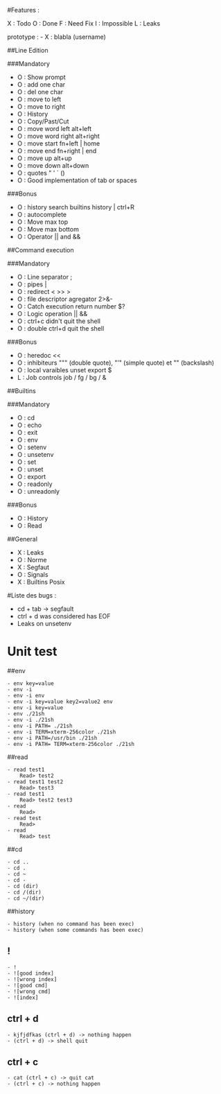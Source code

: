 #Features :

X : Todo
O : Done
F : Need Fix
I : Impossible
L : Leaks

prototype : - X : blabla (username)

##Line Edition

###Mandatory

- O : Show prompt
- O : add one char
- O : del one char
- O : move to left
- O : move to right
- O : History
- O : Copy/Past/Cut
- O : move word left alt+left
- O : move word right alt+right
- O : move start fn+left | home
- O : move end fn+right | end
- O : move up alt+up
- O : move down alt+down
- O : quotes " ' ` ()
- O : Good implementation of tab or spaces

###Bonus

- O : history search builtins history | ctrl+R
- O : autocomplete
- O : Move max top
- O : Move max bottom
- O : Operator || and &&

##Command execution

###Mandatory

- O : Line separator ;
- O : pipes |
- O : redirect  < >> >
- O : file descriptor agregator 2>&-
- O : Catch execution return number $?
- O : Logic operation || &&
- O : ctrl+c didn't quit the shell
- O : double ctrl+d quit the shell

###Bonus

- O : heredoc <<
- O : inhibiteurs """ (double quote), "’" (simple quote) et "\" (backslash)
- O : local varaibles unset export $
- L : Job controls job / fg / bg / &

##Builtins

###Mandatory

- O : cd
- O : echo
- O : exit
- O : env
- O : setenv
- O : unsetenv
- O : set
- O : unset
- O : export
- O : readonly
- O : unreadonly

###Bonus

- O : History
- O : Read

##General

- X : Leaks
- O : Norme
- X : Segfaut
- O : Signals
- X : Builtins Posix

#Liste des bugs :

- cd + tab -> segfault
- ctrl + d was considered has EOF
- Leaks on unsetenv


# Unit test

##env

```
- env key=value
- env -i
- env -i env
- env -i key=value key2=value2 env
- env -i key=value
- env ./21sh
- env -i ./21sh
- env -i PATH= ./21sh
- env -i TERM=xterm-256color ./21sh
- env -i PATH=/usr/bin ./21sh
- env -i PATH= TERM=xterm-256color ./21sh
```

##read

```
- read test1
 	Read> test2
- read test1 test2
 	Read> test3
- read test1 
 	Read> test2 test3 
- read
	Read>
- read test
	Read>
- read
	Read> test
```

##cd

```
- cd ..
- cd .
- cd ~
- cd -
- cd (dir)
- cd /(dir)
- cd ~/(dir)
```

##history

```
- history (when no command has been exec)
- history (when some commands has been exec)
```

## !

```
- !
- ![good index]
- ![wrong index]
- ![good cmd]
- ![wrong cmd]
- ![index]
```

## ctrl + d

```
- kjfjdfkas (ctrl + d) -> nothing happen
- (ctrl + d) -> shell quit
```

## ctrl + c

```
- cat (ctrl + c) -> quit cat
- (ctrl + c) -> nothing happen
```